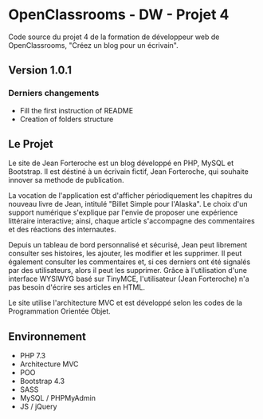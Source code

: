 # OpenClassrooms - DW - Projet 4
Code source du projet 4 de la formation de développeur web de OpenClassrooms, "Créez un blog pour un écrivain".

## Version 1.0.1

### Derniers changements
- Fill the first instruction of README
- Creation of folders structure

## Le Projet
Le site de Jean Forteroche est un blog développé en PHP, MySQL et Bootstrap. Il est déstiné à un écrivain fictif, Jean
Forteroche, qui souhaite innover sa methode de publication.

La vocation de l'application est d'afficher périodiquement les chapitres du nouveau livre de Jean, intitulé "Billet Simple pour l'Alaska".
Le choix d'un support numérique s'explique par l'envie de proposer une expérience littéraire interactive; ainsi, chaque article s'accompagne des commentaires et des réactions des internautes.

Depuis un tableau de bord personnalisé et sécurisé, Jean peut librement consulter ses histoires, les ajouter, les modifier et les supprimer.
Il peut également consulter les commentaires et, si ces derniers ont été signalés par des utilisateurs, alors il peut les supprimer. 
Grâce à l'utilisation d'une interface WYSIWYG basé sur TinyMCE, l'utilisateur (Jean Forteroche) n'a pas besoin d'écrire ses articles en HTML.

Le site utilise l'architecture MVC et est développé selon les codes de la Programmation Orientée Objet.

## Environnement

- PHP 7.3
- Architecture MVC
- POO
- Bootstrap 4.3
- SASS
- MySQL / PHPMyAdmin
- JS / jQuery
